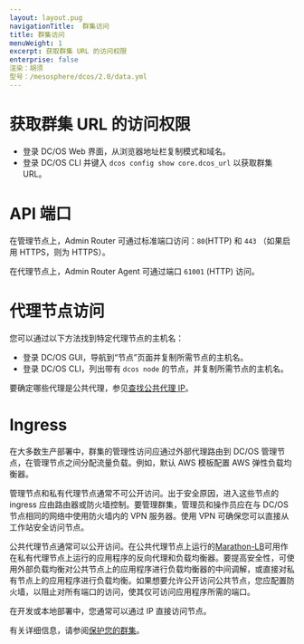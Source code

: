 ```yaml
---
layout: layout.pug
navigationTitle:  群集访问
title: 群集访问
menuWeight: 1
excerpt: 获取群集 URL 的访问权限
enterprise: false
渲染：胡须
型号：/mesosphere/dcos/2.0/data.yml
---
```


# 获取群集 URL 的访问权限

- 登录 DC/OS Web 界面，从浏览器地址栏复制模式和域名。
- 登录 DC/OS CLI 并键入 `dcos config show core.dcos_url` 以获取群集 URL。


# API 端口

在管理节点上，Admin Router 可通过标准端口访问：`80`(HTTP) 和 `443` （如果启用 HTTPS，则为 HTTPS）。

在代理节点上，Admin Router Agent 可通过端口 `61001` (HTTP) 访问。


# 代理节点访问

您可以通过以下方法找到特定代理节点的主机名：

- 登录 DC/OS GUI，导航到“节点”页面并复制所需节点的主机名。
- 登录 DC/OS CLI，列出带有 `dcos node` 的节点，并复制所需节点的主机名。

要确定哪些代理是公共代理，参见[查找公共代理 IP](/mesosphere/dcos/2.0/administering-clusters/locate-public-agent/)。


# Ingress

在大多数生产部署中，群集的管理性访问应通过外部代理路由到 DC/OS 管理节点，在管理节点之间分配流量负载。例如，默认 AWS 模板配置 AWS 弹性负载均衡器。

管理节点和私有代理节点通常不可公开访问。出于安全原因，进入这些节点的 ingress 应由路由器或防火墙控制。要管理群集，管理员和操作员应在与 DC/OS 节点相同的网络中使用防火墙内的 VPN 服务器。使用 VPN 可确保您可以直接从工作站安全访问节点。

公共代理节点通常可以公开访问。在公共代理节点上运行的[Marathon-LB](/mesosphere/dcos/services/marathon-lb/latest/)可用作在私有代理节点上运行的应用程序的反向代理和负载均衡器。要提高安全性，可使用外部负载均衡对公共节点上的应用程序进行负载均衡器的中间调解，或直接对私有节点上的应用程序进行负载均衡。如果想要允许公开访问公共节点，您应配置防火墙，以阻止对所有端口的访问，使其仅可访问应用程序所需的端口。

在开发或本地部署中，您通常可以通过 IP 直接访问节点。

有关详细信息，请参阅[保护您的群集](/mesosphere/dcos/2.0/administering-clusters/)。
